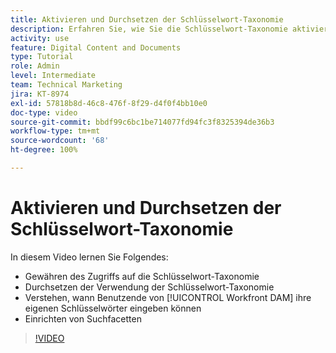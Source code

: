 ```yaml
---
title: Aktivieren und Durchsetzen der Schlüsselwort-Taxonomie
description: Erfahren Sie, wie Sie die Schlüsselwort-Taxonomie aktivieren und durchsetzen, wann Benutzende ihre eigenen Schlüsselwörter eingeben können, und wie Sie Suchfacetten in [!UICONTROL Workfront DAM] einrichten.
activity: use
feature: Digital Content and Documents
type: Tutorial
role: Admin
level: Intermediate
team: Technical Marketing
jira: KT-8974
exl-id: 57818b8d-46c8-476f-8f29-d4f0f4bb10e0
doc-type: video
source-git-commit: bbdf99c6bc1be714077fd94fc3f8325394de36b3
workflow-type: tm+mt
source-wordcount: '68'
ht-degree: 100%

---
```


# Aktivieren und Durchsetzen der Schlüsselwort-Taxonomie

In diesem Video lernen Sie Folgendes:

* Gewähren des Zugriffs auf die Schlüsselwort-Taxonomie
* Durchsetzen der Verwendung der Schlüsselwort-Taxonomie
* Verstehen, wann Benutzende von [!UICONTROL Workfront DAM] ihre eigenen Schlüsselwörter eingeben können
* Einrichten von Suchfacetten

>[!VIDEO](https://video.tv.adobe.com/v/335237/?quality=12&learn=on&enablevpops=1)

